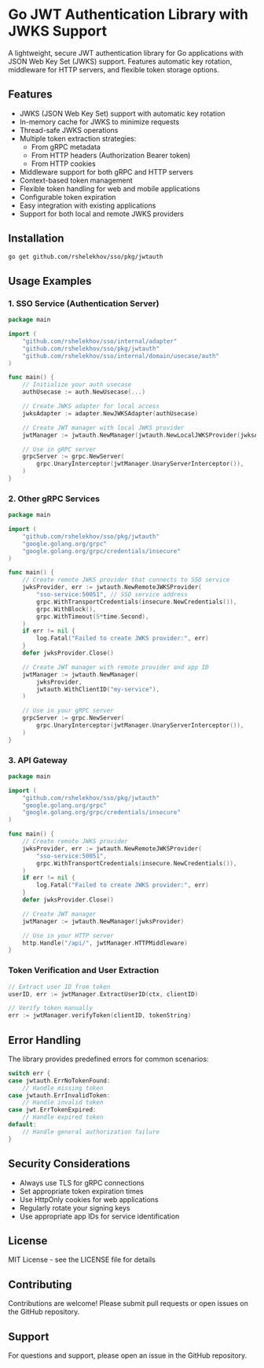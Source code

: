 # Go JWT Authentication Library with JWKS Support

A lightweight, secure JWT authentication library for Go applications with JSON Web Key Set (JWKS) support. Features automatic key rotation, middleware for HTTP servers, and flexible token storage options.

## Features

- JWKS (JSON Web Key Set) support with automatic key rotation
- In-memory cache for JWKS to minimize requests
- Thread-safe JWKS operations
- Multiple token extraction strategies:
  - From gRPC metadata
  - From HTTP headers (Authorization Bearer token)
  - From HTTP cookies
- Middleware support for both gRPC and HTTP servers
- Context-based token management
- Flexible token handling for web and mobile applications
- Configurable token expiration
- Easy integration with existing applications
- Support for both local and remote JWKS providers

## Installation

```bash
go get github.com/rshelekhov/sso/pkg/jwtauth
```

## Usage Examples

### 1. SSO Service (Authentication Server)

```go
package main

import (
    "github.com/rshelekhov/sso/internal/adapter"
    "github.com/rshelekhov/sso/pkg/jwtauth"
    "github.com/rshelekhov/sso/internal/domain/usecase/auth"
)

func main() {
    // Initialize your auth usecase
    authUsecase := auth.NewUsecase(...)

    // Create JWKS adapter for local access
    jwksAdapter := adapter.NewJWKSAdapter(authUsecase)

    // Create JWT manager with local JWKS provider
    jwtManager := jwtauth.NewManager(jwtauth.NewLocalJWKSProvider(jwksAdapter))

    // Use in gRPC server
    grpcServer := grpc.NewServer(
        grpc.UnaryInterceptor(jwtManager.UnaryServerInterceptor()),
    )
}
```

### 2. Other gRPC Services

```go
package main

import (
    "github.com/rshelekhov/sso/pkg/jwtauth"
    "google.golang.org/grpc"
    "google.golang.org/grpc/credentials/insecure"
)

func main() {
    // Create remote JWKS provider that connects to SSO service
    jwksProvider, err := jwtauth.NewRemoteJWKSProvider(
        "sso-service:50051", // SSO service address
        grpc.WithTransportCredentials(insecure.NewCredentials()),
        grpc.WithBlock(),
        grpc.WithTimeout(5*time.Second),
    )
    if err != nil {
        log.Fatal("Failed to create JWKS provider:", err)
    }
    defer jwksProvider.Close()

    // Create JWT manager with remote provider and app ID
    jwtManager := jwtauth.NewManager(
        jwksProvider,
        jwtauth.WithClientID("my-service"),
    )

    // Use in your gRPC server
    grpcServer := grpc.NewServer(
        grpc.UnaryInterceptor(jwtManager.UnaryServerInterceptor()),
    )
}
```

### 3. API Gateway

```go
package main

import (
    "github.com/rshelekhov/sso/pkg/jwtauth"
    "google.golang.org/grpc"
    "google.golang.org/grpc/credentials/insecure"
)

func main() {
    // Create remote JWKS provider
    jwksProvider, err := jwtauth.NewRemoteJWKSProvider(
        "sso-service:50051",
        grpc.WithTransportCredentials(insecure.NewCredentials()),
    )
    if err != nil {
        log.Fatal("Failed to create JWKS provider:", err)
    }
    defer jwksProvider.Close()

    // Create JWT manager
    jwtManager := jwtauth.NewManager(jwksProvider)

    // Use in your HTTP server
    http.Handle("/api/", jwtManager.HTTPMiddleware)
}
```

### Token Verification and User Extraction

```go
// Extract user ID from token
userID, err := jwtManager.ExtractUserID(ctx, clientID)

// Verify token manually
err := jwtManager.verifyToken(clientID, tokenString)
```

## Error Handling

The library provides predefined errors for common scenarios:

```go
switch err {
case jwtauth.ErrNoTokenFound:
    // Handle missing token
case jwtauth.ErrInvalidToken:
    // Handle invalid token
case jwt.ErrTokenExpired:
    // Handle expired token
default:
    // Handle general authorization failure
}
```

## Security Considerations

- Always use TLS for gRPC connections
- Set appropriate token expiration times
- Use HttpOnly cookies for web applications
- Regularly rotate your signing keys
- Use appropriate app IDs for service identification

## License

MIT License - see the LICENSE file for details

## Contributing

Contributions are welcome! Please submit pull requests or open issues on the GitHub repository.

## Support

For questions and support, please open an issue in the GitHub repository.
